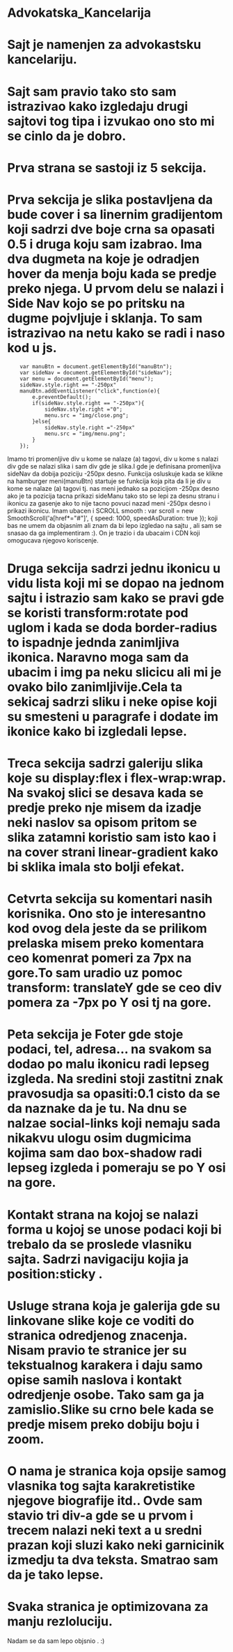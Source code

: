 # Advokatska_Kancelarija
# Sajt je namenjen za advokastsku kancelariju.
# Sajt sam pravio tako sto sam istrazivao kako izgledaju drugi sajtovi tog tipa i izvukao ono sto mi se cinlo da je dobro.
# Prva strana se sastoji iz 5 sekcija.
# Prva sekcija je slika postavljena da bude cover i sa linernim gradijentom koji sadrzi dve boje crna sa opasati 0.5 i druga koju sam izabrao. Ima dva dugmeta na koje je odradjen hover da menja boju kada se predje preko njega. U prvom delu se nalazi i Side Nav kojo se po pritsku na dugme pojvljuje i sklanja. To sam istrazivao na netu kako se radi i naso kod u js. 
        var manuBtn = document.getElementById("manuBtn");
        var sideNav = document.getElementById("sideNav");
        var menu = document.getElementById("menu");
        sideNav.style.right == "-250px"
        manuBtn.addEventListener("click",function(e){
            e.preventDefault();
            if(sideNav.style.right == "-250px"){
                sideNav.style.right ="0";
                menu.src = "img/close.png";
            }else{
                sideNav.style.right ="-250px"
                menu.src = "img/menu.png";
            }
        });
 Imamo tri promenljive div u kome se nalaze (a) tagovi, div u kome s nalazi div gde se nalazi slika i sam div gde je slika.I gde je definisana promenljiva sideNav da dobija poziciju -250px desno. Funkcija osluskuje kada se klikne na hamburger meni(manuBtn) startuje se funkcija koja pita da li je div u kome se nalaze (a) tagovi tj. nas meni jednako sa pozicijom -250px desno ako je ta pozicija tacna  prikazi sideManu tako sto se lepi za desnu stranu i ikonicu za gasenje ako to nije tacno povuci nazad meni -250px desno  i prikazi ikonicu.
 Imam ubacen i SCROLL smooth :
         var scroll = new SmoothScroll('a[href*="#"]', {
	speed: 1000,
	speedAsDuration: true
});
koji bas ne umem da objasnim ali znam da bi lepo izgledao na sajtu , ali sam se snasao da ga implementiram :).
On je trazio i da ubacaim i CDN <script src="https://cdn.jsdelivr.net/gh/cferdinandi/smooth-scroll/dist/smooth-scroll.polyfills.min.js"></script> koji omogucava njegovo koriscenje. 
# Druga sekcija sadrzi jednu ikonicu u vidu lista koji mi se dopao na jednom sajtu i istrazio sam kako se pravi gde se koristi transform:rotate pod uglom i kada se doda border-radius to ispadnje jednda zanimljiva ikonica. Naravno moga sam da ubacim i img pa neku slicicu ali mi je ovako bilo zanimljivije.Cela ta sekicaj sadrzi sliku i neke opise koji su smesteni u paragrafe i dodate im ikonice kako bi izgledali lepse.
# Treca sekcija sadrzi galeriju slika koje su display:flex i flex-wrap:wrap. Na svakoj slici se desava kada se predje preko nje misem da izadje neki naslov sa opisom pritom se slika zatamni koristio sam isto kao i na cover strani linear-gradient kako bi sklika imala sto bolji efekat. 
# Cetvrta sekcija su komentari nasih korisnika. Ono sto je interesantno kod ovog dela jeste da se prilikom prelaska misem preko komentara ceo komenrat pomeri za 7px na gore.To sam uradio uz pomoc  transform: translateY gde se ceo div pomera za -7px po Y osi tj na gore.
# Peta sekcija je Foter gde stoje podaci, tel, adresa... na svakom sa dodao po malu ikonicu radi lepseg izgleda. Na sredini stoji zastitni znak pravosudja sa opasiti:0.1 cisto da se da naznake da je tu. Na dnu se nalzae social-links koji nemaju sada nikakvu ulogu osim dugmicima kojima sam dao box-shadow radi lepseg izgleda i pomeraju se po Y osi na gore.
# Kontakt strana na kojoj se nalazi forma u kojoj se unose podaci koji bi trebalo da se proslede vlasniku sajta. Sadrzi navigaciju kojia ja position:sticky .
# Usluge strana koja je galerija gde su linkovane slike koje ce voditi do stranica odredjenog znacenja. Nisam pravio te stranice jer su tekstualnog karakera i daju samo opise samih naslova i kontakt odredjenje osobe. Tako sam ga ja zamislio.Slike su crno bele kada se predje misem preko dobiju boju i zoom.
# O nama je stranica koja opsije samog vlasnika tog sajta karakretistike njegove biografije itd.. Ovde sam stavio tri div-a gde se u prvom i trecem nalazi neki text a u sredni prazan koji sluzi kako neki garnicinik izmedju ta dva teksta. Smatrao sam da je tako lepse.
# Svaka stranica je optimizovana za manju rezloluciju.
Nadam se da sam lepo objsnio . :)
